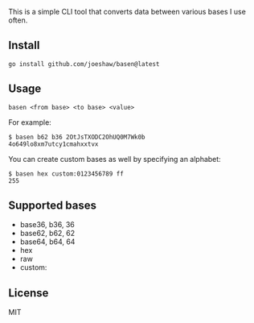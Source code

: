 This is a simple CLI tool that converts data between various bases I use often.

## Install

    go install github.com/joeshaw/basen@latest

## Usage

    basen <from base> <to base> <value>

For example:

    $ basen b62 b36 2OtJsTXODC2OhUQ0M7Wk0b
    4o649lo8xm7utcy1cmahxxtvx

You can create custom bases as well by specifying an alphabet:

    $ basen hex custom:0123456789 ff
    255

## Supported bases

- base36, b36, 36
- base62, b62, 62
- base64, b64, 64
- hex
- raw
- custom:<alphabet>

## License

MIT

